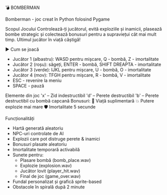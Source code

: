 💣 BOMBERMAN

Bomberman - joc creat în Python folosind Pygame

Scopul Jocului
Controlează-ți jucătorul, evită exploziile și inamicii, plasează bombe strategic și colectează bonusuri pentru a supraviețui cât mai mult timp. Ultimul jucător în viață câștigă!

▶️ Cum se joacă
- Jucător 1 (albastru): WASD pentru mișcare, Q - bombă, Z - imortalitate
- Jucător 2 (roșu): săgeți, ENTER - bombă, SHIFT DREAPTA - imortalitate
- Jucător 3 (verde): IJKL pentru mișcare, U - bombă, O - imortalitate
- Jucător 4 (mov): TFGH pentru mișcare, R - bombă, V - imortalitate
- ESC - revenire la meniu
- SPACE - pauză

Elemente din joc
'x' – Zid indestructibil
'd' – Perete destructibil
'b' – Perete destructibil cu bombă capcană
Bonusuri:
💚 Viață suplimentară
💥 Putere explozie mai mare
🛡️ Imortalitate 5 secunde

Funcționalități
- Hartă generată aleatoriu
- NPC-uri controlate de AI
- Explozii care pot distruge perete & inamici
- Bonusuri plasate aleatoriu
- Imortalitate temporară activabilă
- Sunete pentru:
    - Plasare bombă (bomb_place.wav)
    - Explozie (explosion.wav)
    - Jucător lovit (player_hit.wav)
    - Final de joc (game_over.wav)
- Fundal personalizat și grafică sprite-based
- Obstacole în spirală după 2 minute

